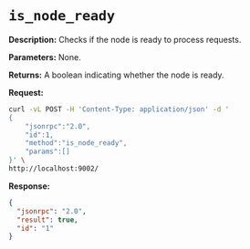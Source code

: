 # `is_node_ready`

**Description:** Checks if the node is ready to process requests.

**Parameters:**
    None.

**Returns:** A boolean indicating whether the node is ready.

**Request:**
```bash
curl -vL POST -H 'Content-Type: application/json' -d '
{
    "jsonrpc":"2.0",
    "id":1,
    "method":"is_node_ready",
    "params":[]
}' \
http://localhost:9002/
```

**Response:**
```json
{
  "jsonrpc": "2.0",
  "result": true,
  "id": "1"
}
```
